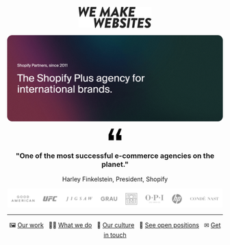 <div align="center">

[![We Make Websites](/assets/logo.png)](https://www.wemakewebsites.com/)

![The Shopify Plus agency for international brands](/assets/header.png)

![Quote mark](/assets/quote.png)

### "One of the most successful e-commerce agencies on the planet."

Harley Finkelstein, President, Shopify

![Clients](/assets/clients.png)

---

🖼 [Our work](https://www.wemakewebsites.com/shopify-plus-portfolio)&nbsp;&nbsp;
👩‍💻 [What we do](https://www.wemakewebsites.com/shopify-services)&nbsp;&nbsp;
🥂 [Our culture](https://www.wemakewebsites.com/about)&nbsp;&nbsp;
🤝 [See open positions](https://wemakewebsites.homerun.co/)&nbsp;&nbsp;
✉ [Get in touch](https://www.wemakewebsites.com/contact)
</div>

